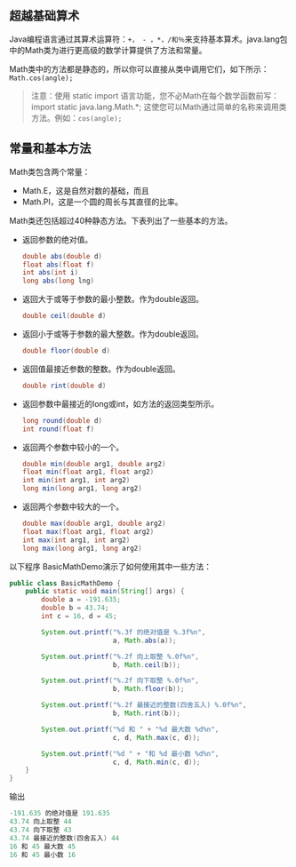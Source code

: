 ## 超越基础算术
Java编程语言通过其算术运算符：`+， - ，*，/和％`来支持基本算术。java.lang包中的Math类为进行更高级的数学计算提供了方法和常量。

Math类中的方法都是静态的，所以你可以直接从类中调用它们，如下所示：`Math.cos(angle);`

> 注意：使用 static import 语言功能，您不必Math在每个数学函数前写：
import static java.lang.Math.*;
这使您可以Math通过简单的名称来调用类方法。例如：`cos(angle);`


## 常量和基本方法
Math类包含两个常量：

* Math.E，这是自然对数的基础，而且
* Math.PI，这是一个圆的周长与其直径的比率。

Math类还包括超过40种静态方法。下表列出了一些基本的方法。

* 返回参数的绝对值。

    ```java
    double abs(double d)
    float abs(float f)
    int abs(int i)
    long abs(long lng)
    ```

* 返回大于或等于参数的最小整数。作为double返回。

    ```java
    double ceil(double d)
    ```

* 返回小于或等于参数的最大整数。作为double返回。

    ```java
    double floor(double d)
    ```
    
* 返回值最接近参数的整数。作为double返回。

    ```java
   double rint(double d)
    ```

* 返回参数中最接近的long或int，如方法的返回类型所示。

    ```java
    long round(double d)
    int round(float f)
    ```

* 返回两个参数中较小的一个。

    ```java
    double min(double arg1, double arg2)
    float min(float arg1, float arg2)
    int min(int arg1, int arg2)
    long min(long arg1, long arg2)
    ```

* 返回两个参数中较大的一个。

    ```java
    double max(double arg1, double arg2)
    float max(float arg1, float arg2)
    int max(int arg1, int arg2)
    long max(long arg1, long arg2)
    ```
    
以下程序 BasicMathDemo演示了如何使用其中一些方法：

```java
public class BasicMathDemo {
    public static void main(String[] args) {
        double a = -191.635;
        double b = 43.74;
        int c = 16, d = 45;

        System.out.printf("%.3f 的绝对值是 %.3f%n",
                          a, Math.abs(a));

        System.out.printf("%.2f 向上取整 %.0f%n",
                          b, Math.ceil(b));

        System.out.printf("%.2f 向下取整 %.0f%n",
                          b, Math.floor(b));

        System.out.printf("%.2f 最接近的整数(四舍五入) %.0f%n",
                          b, Math.rint(b));

        System.out.printf("%d 和 " + "%d 最大数 %d%n",
                          c, d, Math.max(c, d));

        System.out.printf("%d " + "和 %d 最小数 %d%n",
                          c, d, Math.min(c, d));
    }
}
```

输出

```java
-191.635 的绝对值是 191.635
43.74 向上取整 44
43.74 向下取整 43
43.74 最接近的整数(四舍五入) 44
16 和 45 最大数 45
16 和 45 最小数 16
```
